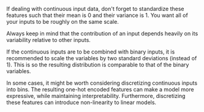 If dealing with continuous input data, don't forget to standardize these features such that their mean is 0 and their variance is 1. You want all of your inputs to be roughly on the same scale.

Always keep in mind that the contribution of an input depends heavily on its variability relative to other inputs. 

If the continuous inputs are to be combined with binary inputs, it is recommended to scale the variables by two standard deviations (instead of 1). This is so the resulting distribution is comparable to that of the binary variables. 

In some cases, it might be worth considering discretizing continuous inputs into bins. The resulting one-hot encoded features can make a model more expressive, while maintaining interpretability. Furthermore, discretizing these features can introduce non-linearity to linear models. 
